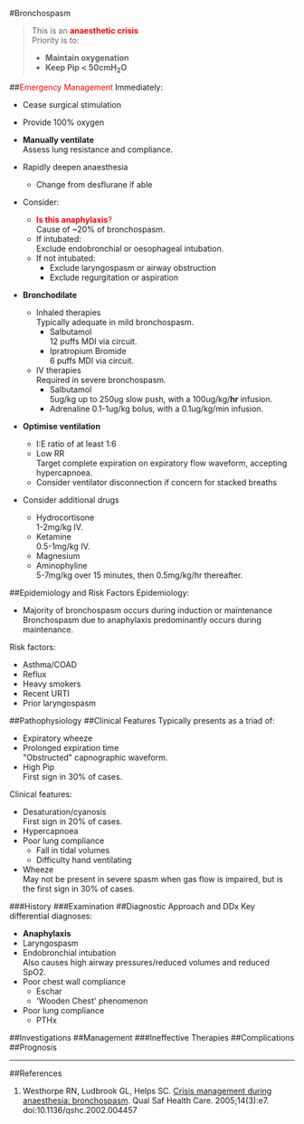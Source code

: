 #Bronchospasm

> This is an <span style="color:red">**anaesthetic crisis**</span>  
> Priority is to:
>* **Maintain oxygenation**
>* **Keep Pip < 50cmH<sub>2</sub>O**


##<span style="color:red">Emergency Management</span>
Immediately:
* Cease surgical stimulation
* Provide 100% oxygen
* **Manually ventilate**  
Assess lung resistance and compliance.
* Rapidly deepen anaesthesia  
	* Change from desflurane if able
* Consider:
	* <span style="color:red">**Is this anaphylaxis**?</span>  
	Cause of ~20% of bronchospasm.
	* If intubated:  
	Exclude endobronchial or oesophageal intubation.
	* If not intubated:
		* Exclude laryngospasm or airway obstruction
		* Exclude regurgitation or aspiration


* **Bronchodilate**
	* Inhaled therapies  
	Typically adequate in mild bronchospasm.
		* Salbutamol  
		12 puffs MDI via circuit.
		* Ipratropium Bromide  
		6 puffs MDI via circuit.
	* IV therapies  
	Required in severe bronchospasm.
		* Salbutamol  
		5ug/kg up to 250ug slow push, with a 100ug/kg/**hr** infusion.
		* Adrenaline
		0.1-1ug/kg bolus, with a 0.1ug/kg/min infusion.
* **Optimise ventilation**
	* I:E ratio of at least 1:6
	* Low RR  
	Target complete expiration on expiratory flow waveform, accepting hypercapnoea.
	* Consider ventilator disconnection if concern for stacked breaths
* Consider additional drugs
	* Hydrocortisone  
	1-2mg/kg IV.
	* Ketamine  
	0.5-1mg/kg IV.
	* Magnesium
	* Aminophyline  
	5-7mg/kg over 15 minutes, then 0.5mg/kg/hr thereafter.


##Epidemiology and Risk Factors
Epidemiology:
* Majority of bronchospasm occurs during induction or maintenance  
Bronchospasm due to anaphylaxis predominantly occurs during maintenance.

Risk factors:
* Asthma/COAD
* Reflux
* Heavy smokers
* Recent URTI
* Prior laryngospasm

##Pathophysiology
##Clinical Features
Typically presents as a triad of:
* Expiratory wheeze
* Prolonged expiration time  
"Obstructed" capnographic waveform.
* High Pip  
First sign in 30% of cases.


Clinical features:
* Desaturation/cyanosis  
First sign in 20% of cases.
* Hypercapnoea
* Poor lung compliance
	* Fall in tidal volumes
	* Difficulty hand ventilating
* Wheeze  
May not be present in severe spasm when gas flow is impaired, but is the first sign in 30% of cases.





###History
###Examination
##Diagnostic Approach and DDx
Key differential diagnoses:
* **Anaphylaxis**
* Laryngospasm
* Endobronchial intubation  
Also causes high airway pressures/reduced volumes and reduced SpO2</sub>.
* Poor chest wall compliance
	* Eschar
	* 'Wooden Chest' phenomenon
* Poor lung compliance
	* PTHx


##Investigations
##Management
###Ineffective Therapies
##Complications
##Prognosis

---
##References

1. Westhorpe RN, Ludbrook GL, Helps SC. [Crisis management during anaesthesia: bronchospasm](http://qualitysafety.bmj.com/content/14/3/e7). Qual Saf Health Care. 2005;14(3):e7. doi:10.1136/qshc.2002.004457